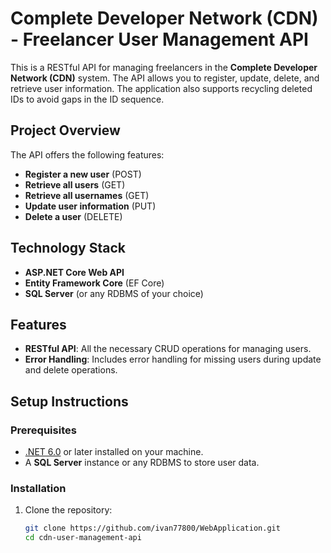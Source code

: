 # Complete Developer Network (CDN) - Freelancer User Management API

This is a RESTful API for managing freelancers in the **Complete Developer Network (CDN)** system. The API allows you to register, update, delete, and retrieve user information. The application also supports recycling deleted IDs to avoid gaps in the ID sequence.

## Project Overview

The API offers the following features:
- **Register a new user** (POST)
- **Retrieve all users** (GET)
- **Retrieve all usernames** (GET)
- **Update user information** (PUT)
- **Delete a user** (DELETE)

## Technology Stack

- **ASP.NET Core Web API**
- **Entity Framework Core** (EF Core)
- **SQL Server** (or any RDBMS of your choice)

## Features

- **RESTful API**: All the necessary CRUD operations for managing users.
- **Error Handling**: Includes error handling for missing users during update and delete operations.

## Setup Instructions

### Prerequisites

- [.NET 6.0](https://dotnet.microsoft.com/download) or later installed on your machine.
- A **SQL Server** instance or any RDBMS to store user data.

### Installation

1. Clone the repository:
   ```bash
   git clone https://github.com/ivan77800/WebApplication.git   
   cd cdn-user-management-api
